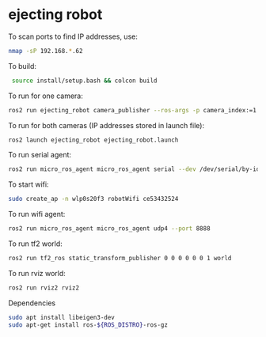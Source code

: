 # ejecting robot
To scan ports to find IP addresses, use:

```bash
nmap -sP 192.168.*.62
```

To build:

```bash
 source install/setup.bash && colcon build
```

To run for one camera:

```bash
ros2 run ejecting_robot camera_publisher --ros-args -p camera_index:=1 -p rstp_url:=http://192.168.83.6:81/stream
```

To run for both cameras (IP addresses stored in launch file):

```bash
ros2 launch ejecting_robot ejecting_robot.launch
```

To run serial agent:

```bash
ros2 run micro_ros_agent micro_ros_agent serial --dev /dev/serial/by-id/usb-Silicon_Labs_CP2102_USB_to_UART_Bridge_Controller_0001-if00-port0
```

To start wifi:

```bash
sudo create_ap -n wlp0s20f3 robotWifi ce53432524
```

To run wifi agent:

```bash
ros2 run micro_ros_agent micro_ros_agent udp4 --port 8888
```
To run tf2 world:

```bash
ros2 run tf2_ros static_transform_publisher 0 0 0 0 0 0 1 world
```
To run rviz world:

```bash
ros2 run rviz2 rviz2
```



Dependencies

```bash
sudo apt install libeigen3-dev
sudo apt-get install ros-${ROS_DISTRO}-ros-gz
```
